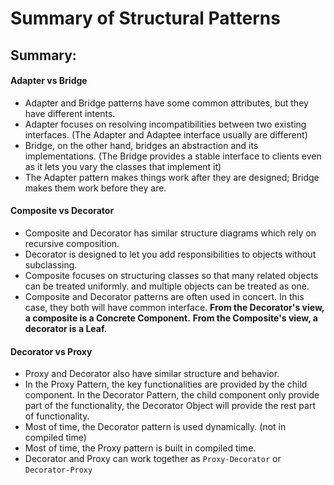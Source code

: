 # Summary of Structural Patterns

## Summary:

#### Adapter vs Bridge

* Adapter and Bridge patterns have some common attributes, but they have different intents.
* Adapter focuses on resolving incompatibilities between two existing interfaces.  \(The Adapter and Adaptee interface usually are different\)
* Bridge, on the other hand, bridges an abstraction and its implementations. \(The Bridge provides a stable interface to clients even as it lets you vary the classes that implement it\)
* The Adapter pattern makes things work after they are designed; Bridge makes them work before they are.

#### Composite vs Decorator

* Composite and Decorator has similar structure diagrams which rely on recursive composition.
* Decorator is designed to let you add responsibilities to objects without subclassing.
* Composite focuses on structuring classes so that many related objects can be treated uniformly. and multiple objects can be treated as one.
* Composite and Decorator patterns are often used in concert. In this case, they both will have common interface.  **From the Decorator's view, a composite is a Concrete Component.** **From the Composite's view, a decorator is a Leaf.**

#### Decorator vs Proxy

* Proxy and Decorator also have similar structure and behavior.
* In the Proxy Pattern, the key functionalities are provided by the child component. In the Decorator Pattern,  the child component only provide part of the functionality, the Decorator Object will provide the rest part of functionality.
* Most of time, the Decorator pattern is used dynamically. \(not in compiled time\)
* Most of time, the Proxy pattern is built in compiled time.
* Decorator and Proxy can work together as `Proxy-Decorator` or `Decorator-Proxy`



